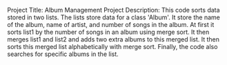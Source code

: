 Project Title: Album Management 
Project Description: This code sorts data stored in two lists. The lists store data for a class 'Album'. It store the name of the album, name of artist, and number of songs in the album. At first it sorts list1 by the number of songs in an album using merge sort. It then merges list1 and list2 and adds two extra albums to this merged list. It then sorts this merged list alphabetically with merge sort. Finally, the code also searches for specific albums in the list. 